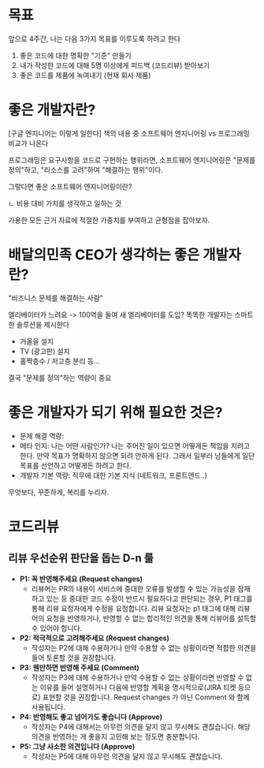 # 목표
앞으로 4주간, 나는 다음 3가지 목표를 이루도록 하려고 한다
1. 좋은 코드에 대한 명확한 "기준" 만들기
2. 내가 작성한 코드에 대해 5명 이상에게 피드백 (코드리뷰) 받아보기
3. 좋은 코드를 제품에 녹여내기 (현재 회사 제품)

# 좋은 개발자란?
[구글 엔지니어는 이렇게 일한다] 책의 내용 중 소프트웨어 엔지니어링 vs 프로그래밍 비교가 나온다

프로그래밍은 요구사항을 코드로 구현하는 행위라면, 소프트웨어 엔지니어링은 "문제를 정의"하고, "리소스를 고려"하여 "해결하는 행위"이다.

그렇다면 좋은 소프트웨어 엔지니어링이란?

ㄴ 비용 대비 가치를 생각하고 일하는 것

가용한 모든 근거 자료에 적절한 가중치를 부여하고 균형점을 잡아보자.

# 배달의민족 CEO가 생각하는 좋은 개발자란?
"비즈니스 문제를 해결하는 사람"

엘리베이터가 느려요 -> 100억을 들여 새 엘리베이터를 도입? 똑똑한 개발자는 스마트한 솔루션을 제시한다

- 거울을 설치
- TV (광고판) 설치
- 홀짝층수 / 저고층 분리
등...

결국 "문제를 정의"하는 역량이 중요

# 좋은 개발자가 되기 위해 필요한 것은?
- 문제 해결 역량:
- 메타 인지: 나는 어떤 사람인가? 나는 주어진 일이 있으면 어떻게든 책임을 지려고 한다. 만약 목표가 명확하지 않으면 되려 안하게 된다. 그래서 일부러 남들에게 일단 목표를 선언하고 어떻게든 하려고 한다.
- 개발자 기본 역량: 직무에 대한 기본 지식 (네트워크, 프론트엔드..)

무엇보다, 꾸준하게, 복리를 누리자.

# 코드리뷰
## 리뷰 우선순위 판단을 돕는 D-n 룰
- **P1: 꼭 반영해주세요 (Request changes)**
    - 리뷰어는 PR의 내용이 서비스에 중대한 오류를 발생할 수 있는 가능성을 잠재하고 있는 등 중대한 코드 수정이 반드시 필요하다고 판단되는 경우, P1 태그를 통해 리뷰 요청자에게 수정을 요청합니다. 리뷰 요청자는 p1 태그에 대해 리뷰어의 요청을 반영하거나, 반영할 수 없는 합리적인 의견을 통해 리뷰어를 설득할 수 있어야 합니다.
- **P2: 적극적으로 고려해주세요 (Request changes)**
    - 작성자는 P2에 대해 수용하거나 만약 수용할 수 없는 상황이라면 적합한 의견을 들어 토론할 것을 권장합니다.
- **P3: 웬만하면 반영해 주세요 (Comment)**
    - 작성자는 P3에 대해 수용하거나 만약 수용할 수 없는 상황이라면 반영할 수 없는 이유를 들어 설명하거나 다음에 반영할 계획을 명시적으로(JIRA 티켓 등으로) 표현할 것을 권장합니다. Request changes 가 아닌 Comment 와 함께 사용됩니다.
- **P4: 반영해도 좋고 넘어가도 좋습니다 (Approve)**
    - 작성자는 P4에 대해서는 아무런 의견을 달지 않고 무시해도 괜찮습니다. 해당 의견을 반영하는 게 좋을지 고민해 보는 정도면 충분합니다.
- **P5: 그냥 사소한 의견입니다 (Approve)**
    - 작성자는 P5에 대해 아무런 의견을 달지 않고 무시해도 괜찮습니다.

